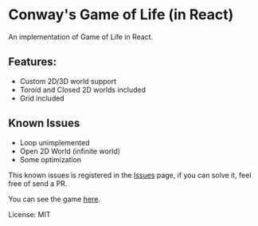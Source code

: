 # Conway's Game of Life (in React)

An implementation of Game of Life in React.

## Features:
 - Custom 2D/3D world support
 - Toroid and Closed 2D worlds included
 - Grid included

## Known Issues
 - Loop unimplemented
 - Open 2D World (infinite world)
 - Some optimization

This known issues is registered in the [Issues](https://github.com/CJengineer18/react-game-of-life/issues) page, if you can solve it, feel free of send a PR.

You can see the game [here](https://cjengineer18.github.io/react-game-of-life/).

License: MIT

